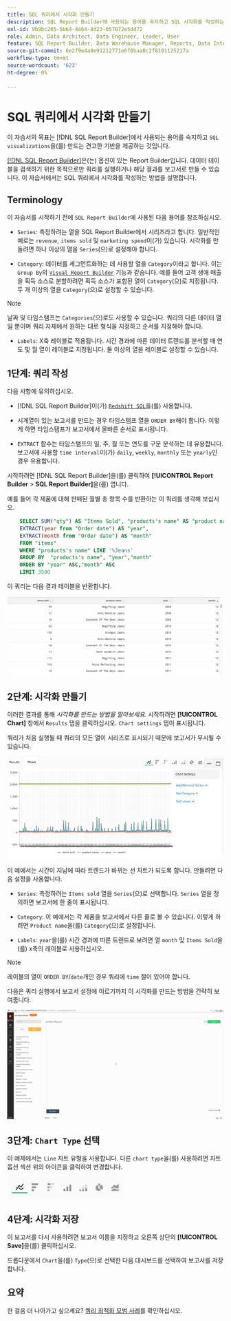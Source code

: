 ```yaml
---
title: SQL 쿼리에서 시각화 만들기
description: SQL Report Builder에 사용되는 용어를 숙지하고 SQL 시각화를 작성하는 데 필요한 견고한 기반을 제공하는 방법에 대해 알아봅니다.
exl-id: 9b9bc205-5b64-4e64-8d23-057072e5dd72
role: Admin, Data Architect, Data Engineer, Leader, User
feature: SQL Report Builder, Data Warehouse Manager, Reports, Data Integration
source-git-commit: 6e2f9e4a9e91212771e6f6baa8c2f8101125217a
workflow-type: tm+mt
source-wordcount: '623'
ht-degree: 0%

---
```


# SQL 쿼리에서 시각화 만들기

이 자습서의 목표는 [!DNL SQL Report Builder]에서 사용되는 용어를 숙지하고 `SQL visualizations`을(를) 만드는 견고한 기반을 제공하는 것입니다.

[[!DNL SQL Report Builder]](../data-analyst/dev-reports/sql-rpt-bldr.md)은(는) 옵션이 있는 Report Builder입니다. 데이터 테이블을 검색하기 위한 목적으로만 쿼리를 실행하거나 해당 결과를 보고서로 만들 수 있습니다. 이 자습서에서는 SQL 쿼리에서 시각화를 작성하는 방법을 설명합니다.

## Terminology

이 자습서를 시작하기 전에 `SQL Report Builder`에 사용된 다음 용어를 참조하십시오.

- `Series`: 측정하려는 열을 SQL Report Builder에서 시리즈라고 합니다. 일반적인 예로는 `revenue`, `items sold` 및 `marketing spend`이(가) 있습니다. 시각화를 만들려면 하나 이상의 열을 `Series`(으)로 설정해야 합니다.

- `Category`: 데이터를 세그먼트화하는 데 사용할 열을 `Category`이라고 합니다. 이는 `Group By`의 [`Visual Report Builder`](../data-user/reports/ess-rpt-build-visual.md) 기능과 같습니다. 예를 들어 고객 생애 매출을 획득 소스로 분할하려면 획득 소스가 포함된 열이 `Category`(으)로 지정됩니다. 두 개 이상의 열을 `Category`(으)로 설정할 수 있습니다.

>[!NOTE]
>
>날짜 및 타임스탬프는 `Categories`(으)로도 사용할 수 있습니다. 쿼리의 다른 데이터 열일 뿐이며 쿼리 자체에서 원하는 대로 형식을 지정하고 순서를 지정해야 합니다.

- `Labels`: X축 레이블로 적용됩니다. 시간 경과에 따른 데이터 트렌드를 분석할 때 연도 및 월 열이 레이블로 지정됩니다. 둘 이상의 열을 레이블로 설정할 수 있습니다.

## 1단계: 쿼리 작성

다음 사항에 유의하십시오.

- [!DNL SQL Report Builder]이(가) [`Redshift SQL`](https://docs.aws.amazon.com/redshift/latest/dg/c_redshift-and-postgres-sql.html)을(를) 사용합니다.

- 시계열이 있는 보고서를 만드는 경우 타임스탬프 열을 `ORDER BY`해야 합니다. 이렇게 하면 타임스탬프가 보고서에서 올바른 순서로 표시됩니다.

- `EXTRACT` 함수는 타임스탬프의 일, 주, 월 또는 연도를 구문 분석하는 데 유용합니다. 보고서에 사용할 `time interval`이(가) `daily`, `weekly`, `monthly` 또는 `yearly`인 경우 유용합니다.

시작하려면 [!DNL SQL Report Builder]을(를) 클릭하여 **[!UICONTROL Report Builder** > **SQL Report Builder]**&#x200B;을(를) 엽니다.

예를 들어 각 제품에 대해 판매된 월별 총 항목 수를 반환하는 이 쿼리를 생각해 보십시오.

```sql
    SELECT SUM("qty") AS "Items Sold", "products's name" AS "product name",
    EXTRACT(year from "Order date") AS "year",
    EXTRACT(month from "Order date") AS "month"
    FROM "items"
    WHERE "products's name" LIKE '%Jeans'
    GROUP BY  "products's name", "year","month"
    ORDER BY "year" ASC,"month" ASC
    LIMIT 3500
```

이 쿼리는 다음 결과 테이블을 반환합니다.

![](../assets/SQL_results_table.png)

## 2단계: 시각화 만들기

이러한 결과를 통해 *시각화를 만드는 방법을 알아보세요.* 시작하려면 **[!UICONTROL Chart]** 창에서 `Results` 탭을 클릭하십시오. `Chart settings` 탭이 표시됩니다.

쿼리가 처음 실행될 때 쿼리의 모든 열이 시리즈로 표시되기 때문에 보고서가 무시될 수 있습니다.

![](../assets/SQL_initial_report_results.png)

이 예에서는 시간이 지남에 따라 트렌드가 바뀌는 선 차트가 되도록 합니다. 만들려면 다음 설정을 사용합니다.

- `Series`: 측정하려는 `Items sold` 열을 `Series`(으)로 선택합니다. `Series` 열을 정의하면 보고서에 한 줄이 표시됩니다.

- `Category`: 이 예에서는 각 제품을 보고서에서 다른 줄로 볼 수 있습니다. 이렇게 하려면 `Product name`을(를) `Category`(으)로 설정합니다.

- `Labels`: `year`을(를) 시간 경과에 따른 트렌드로 보려면 열 `month` 및 `Items Sold`을(를) x축의 레이블로 사용하십시오.

>[!NOTE]
>
>레이블의 열이 `ORDER BY`/`date`개인 경우 쿼리에 `time` 절이 있어야 합니다.

다음은 쿼리 실행에서 보고서 설정에 이르기까지 이 시각화를 만드는 방법을 간략히 보여줍니다.

![](../assets/SQL_report_settings.gif)

## 3단계: `Chart Type` 선택

이 예제에서는 `Line` 차트 유형을 사용합니다. 다른 `chart type`을(를) 사용하려면 차트 옵션 섹션 위의 아이콘을 클릭하여 변경합니다.

![](../assets/Chart_types.png)

## 4단계: 시각화 저장

이 보고서를 다시 사용하려면 보고서 이름을 지정하고 오른쪽 상단의 **[!UICONTROL Save]**&#x200B;을(를) 클릭하십시오.

드롭다운에서 `Chart`을(를) `Type`(으)로 선택한 다음 대시보드를 선택하여 보고서를 저장합니다.

## 요약

한 걸음 더 나아가고 싶으세요? [쿼리 최적화 모범 사례](../best-practices/optimizing-your-sql-queries.md)를 확인하십시오.
